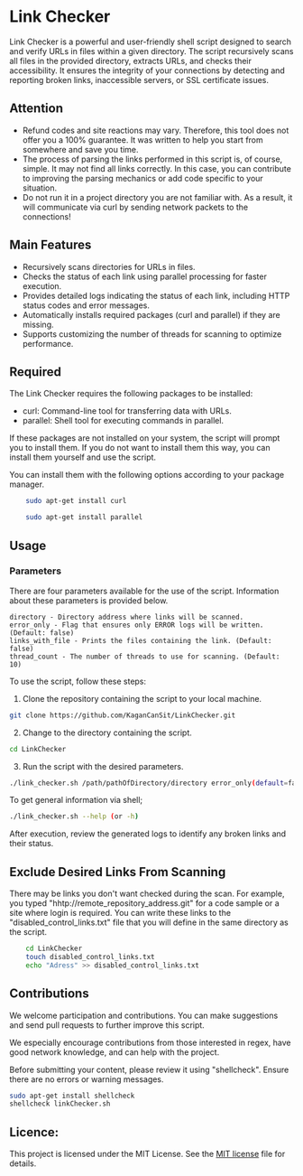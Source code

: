 # Link Checker

Link Checker is a powerful and user-friendly shell script designed to search and verify URLs in files within a given directory. The script recursively scans all files in the provided directory, extracts URLs, and checks their accessibility. It ensures the integrity of your connections by detecting and reporting broken links, inaccessible servers, or SSL certificate issues.

## Attention
- Refund codes and site reactions may vary. Therefore, this tool does not offer you a 100% guarantee. It was written to help you start from somewhere and save you time.
- The process of parsing the links performed in this script is, of course, simple. It may not find all links correctly. In this case, you can contribute to improving the parsing mechanics or add code specific to your situation.
- Do not run it in a project directory you are not familiar with. As a result, it will communicate via curl by sending network packets to the connections!

## Main Features
- Recursively scans directories for URLs in files.
- Checks the status of each link using parallel processing for faster execution.
- Provides detailed logs indicating the status of each link, including HTTP status codes and error messages.
- Automatically installs required packages (curl and parallel) if they are missing.
- Supports customizing the number of threads for scanning to optimize performance.

## Required
The Link Checker requires the following packages to be installed:

* curl: Command-line tool for transferring data with URLs.
* parallel: Shell tool for executing commands in parallel.

If these packages are not installed on your system, the script will prompt you to install them. If you do not want to install them this way, you can install them yourself and use the script.

You can install them with the following options according to your package manager.

``` bash
    sudo apt-get install curl
```

``` bash
    sudo apt-get install parallel
```

## Usage

### Parameters

There are four parameters available for the use of the script. Information about these parameters is provided below.

    directory - Directory address where links will be scanned.
    error_only - Flag that ensures only ERROR logs will be written. (Default: false)
    links_with_file - Prints the files containing the link. (Default: false)
    thread_count - The number of threads to use for scanning. (Default: 10)

To use the script, follow these steps:

1. Clone the repository containing the script to your local machine.

``` bash
git clone https://github.com/KaganCanSit/LinkChecker.git
```

2. Change to the directory containing the script.

``` bash
cd LinkChecker
```

3. Run the script with the desired parameters.

``` bash
./link_checker.sh /path/pathOfDirectory/directory error_only(default=false) links_with_file(default=false) thread_num(default=10)
```
To get general information via shell;
``` bash
./link_checker.sh --help (or -h)
```
After execution, review the generated logs to identify any broken links and their status. 

## Exclude Desired Links From Scanning

There may be links you don't want checked during the scan. For example, you typed "hhtp://remote_repository_address.git" for a code sample or a site where login is required. You can write these links to the "disabled_control_links.txt" file that you will define in the same directory as the script.

``` bash
    cd LinkChecker
    touch disabled_control_links.txt
    echo "Adress" >> disabled_control_links.txt
```

## Contributions

We welcome participation and contributions. You can make suggestions and send pull requests to further improve this script.

We especially encourage contributions from those interested in regex, have good network knowledge, and can help with the project.

Before submitting your content, please review it using "shellcheck". Ensure there are no errors or warning messages.

``` bash
sudo apt-get install shellcheck
shellcheck linkChecker.sh
```

## Licence:
This project is licensed under the MIT License. See the [MIT license](https://github.com/KaganCanSit/LinkChecker/blob/main/LICENSE) file for details.
